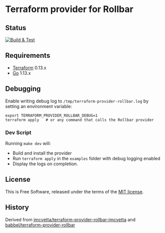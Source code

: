 Terraform provider for Rollbar
==============================

Status
------

[![Build & Test](https://github.com/jmcvetta/terraform-provider-rollbar/workflows/Build%20&%20Test/badge.svg)](https://github.com/jmcvetta/terraform-provider-rollbar/actions)



Requirements
------------

- [Terraform](https://www.terraform.io/downloads.html) 0.13.x
- [Go](https://golang.org/doc/install) 1.13.x


Debugging
---------

Enable writing debug log to `/tmp/terraform-provider-rollbar.log` by setting an
environment variable:

```
export TERRAFORM_PROVIDER_ROLLBAR_DEBUG=1
terraform apply   # or any command that calls the Rollbar provider
```

### Dev Script

Running `make dev` will:
* Build and install the provider 
* Run `terraform apply` in the `examples` folder with debug logging enabled
* Display the logs on completion.


License
-------

This is Free Software, released under the terms of the [MIT license](LICENSE).


History
-------

Derived from
[jmcvetta/terraform-provider-rollbar-jmcvetta](https://github.com/jmcvetta/terraform-provider-rollbar-jmcvetta)
and
[babbel/terraform-provider-rollbar](https://github.com/babbel/terraform-provider-rollbar)
